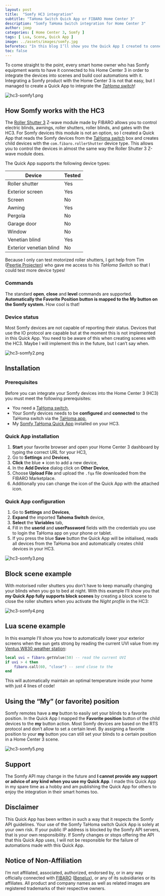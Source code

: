 ```yaml
---
layout: post
title:  "Somfy HC3 integration"
subtitle: "TaHoma Switch Quick App or FIBARO Home Center 3"
description: "Somfy TaHoma Switch integration for Home Center 3"
author: joep
categories: [ Home Center 3, Somfy ]
tags: [ Lua, Scene, Quick App ]
image: ../assets/images/somfy.jpg
beforetoc: "In this blog I’ll show you the Quick App I created to connect to the TaHoma switch ecosystem via the Somfy API."
toc: false
---
```


To come straight to the point, every smart home owner who has Somfy equipment wants to have it connected to his Home Center 3 in order to integrate the devices into scenes and build cool automations with it. Integrating a Somfy product with the Home Center 3 is not that easy, but I managed to create a Quick App to integrate the *[TaHoma switch](https://www.somfy.nl/producten/1870595/tahoma-switch)*!

![hc3-somfy1.png](../assets/images/hc3-somfy1.png)

## How Somfy works with the HC3

The [Roller Shutter 3](https://www.fibaro.com/en/products/smart-roller-shutter/) Z-wave module made by FIBARO allows you to control electric blinds, awnings, roller shutters, roller blinds, and gates with the HC3. For Somfy devices this module is not an option, so I created a Quick App that reads the Somfy devices from the [TaHoma switch](https://www.somfy.nl/producten/1870595/tahoma-switch) box and creates child devices with the `com.fibaro.rollerShutter` device type. This allows you to control the devices in almost the same way the Roller Shutter 3 Z-wave module does.

The Quick App supports the following device types:

| Device                  | Tested |
| ----------------------- | ------ |
| Roller shutter          | Yes    |
| Exterior screen         | Yes    |
| Screen                  | No     |
| Awning                  | Yes    |
| Pergola                 | No     |
| Garage door             | No     |
| Window                  | No     |
| Venetian blind          | Yes    |
| Exterior venetian blind | No     |

Because I only can test motorized roller shutters, I got help from Tim ([Peertje Projecten](https://peertjeprojecten.nl/)) who gave me access to his *TaHoma Switch* so that I could test more device types!

### Commands

The standard **open**, **close** and **level** commands are supported. **Automatically the Favorite Position button is mapped to the My button on the Somfy system.** How cool is that!

### Device status

Most Somfy devices are not capable of reporting their status. Devices that use the IO protocol are capable but at the moment this is not implemented in this Quick App. You need to be aware of this when creating scenes with the HC3. Maybe I will implement this in the future, but I can’t say when.

![hc3-somfy2.png](../assets/images/hc3-somfy2.png)

## Installation

### Prerequisites

Before you can integrate your Somfy devices into the Home Center 3 (HC3) you must meet the following prerequisites:

- You need a [TaHoma switch](https://www.somfy.nl/producten/1870595/tahoma-switch),
- Your Somfy devices needs to be **configured** and **connected** to the TaHoma switch via the [TaHoma app](https://www.somfy.nl/producten/smart-home-en-afstandbediening/tahoma-smart-home/tahoma-app),
- My [Somfy TaHoma Quick App](https://docs.joepverhaeg.nl) installed on your HC3.

### Quick App installation

1. **Start** your favorite browser and open your Home Center 3 dashboard by typing the correct URL for your HC3,
2. Go to **Settings** and **Devices**,
3. **Click** the blue **+** icon to add a new device,
4. In the **Add Device** dialog click on **Other Device**,
5. Choose **Upload File** and upload the `.fqa` file downloaded from the FIBARO Marketplace.
6. Additionally you can change the icon of the Quick App with the attached icon.

### Quick App configuration

1. Go to **Settings** and **Devices**,
2. **Expand** the imported **Tahoma Switch** device,
3. **Select** the **Variables** tab,
4. Fill in the **userid** and **userPassword** fields with the credentials you use to login the TaHoma app on your phone or tablet.
5. If you press the blue **Save** button the Quick App will be initialised, reads all devices from the TaHoma box and automatically creates child devices in your HC3.

![hc3-somfy3.png](../assets/images/hc3-somfy3.png)

## Block scene example

With motorised roller shutters you don't have to keep manually changing your blinds when you go to bed at night. With this example I’ll show you that **my Quick App fully supports block scenes** by creating a block scene to close the roller shutters when you activate the *Night profile* in the HC3:

![hc3-somfy4.png](../assets/images/hc3-somfy4.png)

## Lua scene example

In this example I’ll show you how to automatically lower your exterior screens when the sun gets strong by reading the current UVI value from my [Ventus W830 weather station](https://docs.joepverhaeg.nl/ventus-w830/):

```lua
local uvi = fibaro.getValue(50) -- read the current UVI
if uvi > 4 then
	fibaro.call(60, "close") -- send close to the 
end
```

This will automatically maintain an optimal temperature inside your home with just 4 lines of code!

## Using the “My” (or favorite) position

Somfy remotes have a **my** button to easily set your blinds to a favorite position. In the Quick App I mapped the **Favorite position** button of the child devices to the **my** button action. Most Somfy devices are based on the RTS protocol and don’t allow to set a certain level. By assigning a favorite position to your **my** button you can still set your blinds to a certain position in a Home Center 3 scene.

![hc3-somfy5.png](../assets/images/hc3-somfy5.png)

## Support

The Somfy API may change in the future and **I cannot provide any support or advice of any kind when you use my Quick App**. I made this Quick App in my spare time as a hobby and am publishing the Quick App for others to enjoy the integration in their smart homes too.

## Disclaimer

This Quick App has been written in such a way that it respects the Somfy API guidelines. Your use of the Somfy TaHoma switch Quick App is solely at your own risk. If your public IP address is blocked by the Somfy API servers, that is your own responsibility. If Somfy changes or stops offering the API that this Quick App uses, I will not be responsible for the failure of automations made with this Quick App.

## Notice of Non-Affiliation

I’m not affiliated, associated, authorized, endorsed by, or in any way officially connected with [FIBARO](https://www.fibaro.com) ([Benelux](https://fibarobenelux.com)), or any of its subsidiaries or its affiliates. All product and company names as well as related images are registered trademarks of their respective owners.